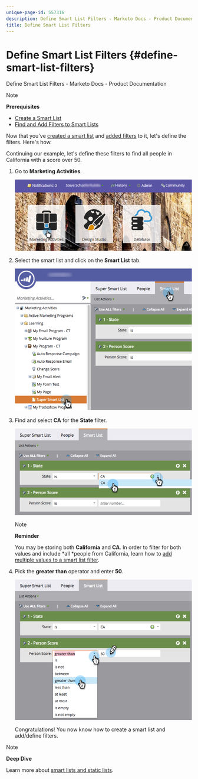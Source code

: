 ```yaml
---
unique-page-id: 557316
description: Define Smart List Filters - Marketo Docs - Product Documentation
title: Define Smart List Filters
---
```


# Define Smart List Filters {#define-smart-list-filters}

Define Smart List Filters - Marketo Docs - Product Documentation

>[!NOTE]
>
>**Prerequisites**
>
>* [Create a Smart List](create-a-smart-list.md)
>* [Find and Add Filters to Smart Lists](find-and-add-filters-to-a-smart-list.md)
>

Now that you've [created a smart list](create-a-smart-list.md) and [added filters](find-and-add-filters-to-a-smart-list.md) to it, let's define the filters. Here's how.

Continuing our example, let's define these filters to find all people in California with a score over 50.

1. Go to **Marketing Activities**.

   ![](assets/login-marketing-activities-1.png)

1. Select the smart list and click on the **Smart List** tab.

   ![](assets/smarlist-choosefilters.png)

1. Find and select **CA** for the **State** filter.

   ![](assets/smartlistdefinefilters.png)

   >[!NOTE]
   >
   >**Reminder**
   >
   >
   >You may be storing both **California** and **CA**. In order to filter for both values and include *all *people from California, learn how to [add multiple values to a smart list filter](../../../../../welcome-to-marketo-docs/product-docs/core-marketo-concepts/smart-lists-and-static-lists/using-smart-lists/add-multiple-values-to-a-smart-list-filter.md).

1. Pick the **greater than** operator and enter **50**.

   ![](assets/smartlistfilter-personscore.png)

   Congratulations! You now know how to create a smart list and add/define filters.

>[!NOTE]
>
>**Deep Dive**
>
>Learn more about [smart lists and static lists](../../../../../welcome-to-marketo-docs/product-docs/core-marketo-concepts/smart-lists-and-static-lists.md).

